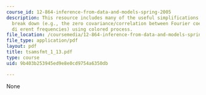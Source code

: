```yaml
---
course_id: 12-864-inference-from-data-and-models-spring-2005
description: This resource includes many of the useful simplifications for white noise
  break down (e.g., the zero covariance/correlation between Fourier coeffcients of
  di erent frequencies) using colored process.
file_location: /coursemedia/12-864-inference-from-data-and-models-spring-2005/9b403b253945ed9e8e0cd9754a6350db_tsamsfmt_1_13.pdf
file_type: application/pdf
layout: pdf
title: tsamsfmt_1_13.pdf
type: course
uid: 9b403b253945ed9e8e0cd9754a6350db

---
```

None
